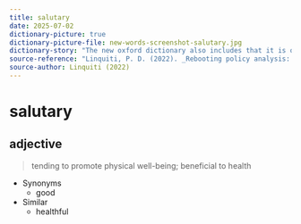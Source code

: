 ```yaml
---
title: salutary
date: 2025-07-02
dictionary-picture: true
dictionary-picture-file: new-words-screenshot-salutary.jpg
dictionary-story: "The new oxford dictionary also includes that it is often related to something negative.  I wonder if we can call something like traumatic growth salutary."
source-reference: "Linquiti, P. D. (2022). _Rebooting policy analysis: Strengthening the foundation, expanding the scope_. CQ Press."
source-author: Linquiti (2022)
---
```


# salutary

## adjective

> tending to promote physical well-being; beneficial to health

* Synonyms
	* good
* Similar
	* healthful
